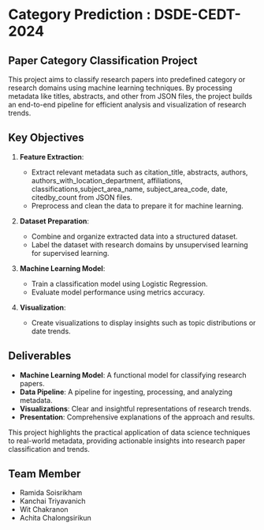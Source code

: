# Category Prediction : DSDE-CEDT-2024

## Paper Category Classification Project

This project aims to classify research papers into predefined category or research domains using machine learning techniques. By processing metadata like titles, abstracts, and other from JSON files, the project builds an end-to-end pipeline for efficient analysis and visualization of research trends.

## Key Objectives

1. **Feature Extraction**:

   - Extract relevant metadata such as citation_title, abstracts, authors, authors_with_location_department, affiliations, classifications,subject_area_name, subject_area_code, date, citedby_count from JSON files.
   - Preprocess and clean the data to prepare it for machine learning.

2. **Dataset Preparation**:

   - Combine and organize extracted data into a structured dataset.
   - Label the dataset with research domains by unsupervised learning for supervised learning.

3. **Machine Learning Model**:

   - Train a classification model using Logistic Regression.
   - Evaluate model performance using metrics accuracy.

4. **Visualization**:
   - Create visualizations to display insights such as topic distributions or date trends.

## Deliverables

- **Machine Learning Model**: A functional model for classifying research papers.
- **Data Pipeline**: A pipeline for ingesting, processing, and analyzing metadata.
- **Visualizations**: Clear and insightful representations of research trends.
- **Presentation**: Comprehensive explanations of the approach and results.

This project highlights the practical application of data science techniques to real-world metadata, providing actionable insights into research paper classification and trends.

## Team Member

- Ramida Soisrikham
- Kanchai Triyavanich
- Wit Chakranon
- Achita Chalongsirikun
